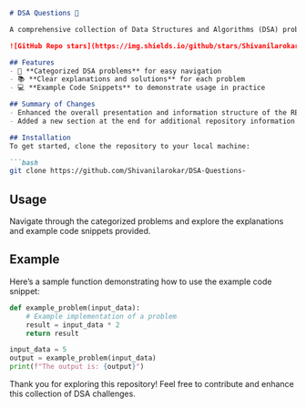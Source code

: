 ```markdown
# DSA Questions 🤖

A comprehensive collection of Data Structures and Algorithms (DSA) problems to help developers and learners practice and enhance their coding skills through a variety of algorithmic challenges.

![GitHub Repo stars](https://img.shields.io/github/stars/Shivanilarokar/DSA-Questions-) ![GitHub forks](https://img.shields.io/github/forks/Shivanilarokar/DSA-Questions-) ![GitHub issues](https://img.shields.io/github/issues/Shivanilarokar/DSA-Questions-)

## Features
- 🚀 **Categorized DSA problems** for easy navigation
- 📚 **Clear explanations and solutions** for each problem
- 💻 **Example Code Snippets** to demonstrate usage in practice

## Summary of Changes
- Enhanced the overall presentation and information structure of the README.md file.
- Added a new section at the end for additional repository information and a thank you note to users.

## Installation
To get started, clone the repository to your local machine:

```bash
git clone https://github.com/Shivanilarokar/DSA-Questions-
```

## Usage
Navigate through the categorized problems and explore the explanations and example code snippets provided.

## Example
Here’s a sample function demonstrating how to use the example code snippet:

```python
def example_problem(input_data):
    # Example implementation of a problem
    result = input_data * 2
    return result

input_data = 5
output = example_problem(input_data)
print(f"The output is: {output}")
```

Thank you for exploring this repository! Feel free to contribute and enhance this collection of DSA challenges.
```